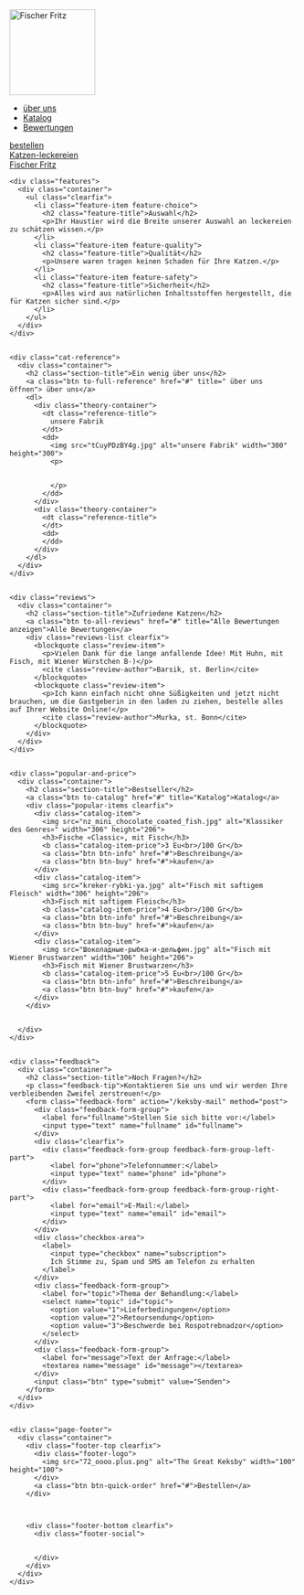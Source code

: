 <!DOCTYPE HTML>
<html lang="ru">
  <head>
    <meta charset="utf-8">
    <title>Fischer Fritz</title>
    <link rel="stylesheet" href="7.css">
  </head>
  <body>
    <div class="page-header">
      <div class="container">
        <div class="header-top clearfix">
          <div class="header-logo">
            <img src="72_oooo.plus.png" alt="Fischer Fritz" width="150" height="150">
          </div>
          <ul class="main-nav clearfix">
            <li><a href="#">über uns</a></li>
            <li><a href="#">Katalog</a></li>
            <li><a href="#">Bewertungen</a></li>
          </ul>
          <a class="btn btn-quick-order" href="#">bestellen</a>
        </div>
        <div class="promo">
          <a href="#">Katzen-leckereien<br> Fischer Fritz</a>
        </div>
      </div>
    </div>


    <div class="features">
      <div class="container">
        <ul class="clearfix">
          <li class="feature-item feature-choice">
            <h2 class="feature-title">Auswahl</h2>
            <p>Ihr Haustier wird die Breite unserer Auswahl an leckereien zu schätzen wissen.</p>
          </li>
          <li class="feature-item feature-quality">
            <h2 class="feature-title">Qualität</h2>
            <p>Unsere waren tragen keinen Schaden für Ihre Katzen.</p>
          </li>
          <li class="feature-item feature-safety">
            <h2 class="feature-title">Sicherheit</h2>
            <p>Alles wird aus natürlichen Inhaltsstoffen hergestellt, die für Katzen sicher sind.</p>
          </li>
        </ul>
      </div>
    </div>


    <div class="cat-reference">
      <div class="container">
        <h2 class="section-title">Ein wenig über uns</h2>
        <a class="btn to-full-reference" href="#" title=" über uns öffnen"> über uns</a>
        <dl>
          <div class="theory-container">
            <dt class="reference-title">
              unsere Fabrik
            </dt>
            <dd>
              <img src="tCuyPDzBY4g.jpg" alt="unsere Fabrik" width="300" height="300">
              <p>
              
              
              </p>
            </dd>
          </div>
          <div class="theory-container">
            <dt class="reference-title">
            </dt>
            <dd> 
            </dd>
          </div>
        </dl>
      </div>
    </div>


    <div class="reviews">
      <div class="container">
        <h2 class="section-title">Zufriedene Katzen</h2>
        <a class="btn to-all-reviews" href="#" title="Alle Bewertungen anzeigen">Alle Bewertungen</a>
        <div class="reviews-list clearfix">
          <blockquote class="review-item">
            <p>Vielen Dank für die lange anfallende Idee! Mit Huhn, mit Fisch, mit Wiener Würstchen B-)</p>
            <cite class="review-author">Barsik, st. Berlin</cite>
          </blockquote>
          <blockquote class="review-item">
            <p>Ich kann einfach nicht ohne Süßigkeiten und jetzt nicht brauchen, um die Gastgeberin in den laden zu ziehen, bestelle alles auf Ihrer Website Online!</p>
            <cite class="review-author">Murka, st. Bonn</cite>
          </blockquote>
        </div>
      </div>
    </div>


    <div class="popular-and-price">
      <div class="container">
        <h2 class="section-title">Bestseller</h2>
        <a class="btn to-catalog" href="#" title="Katalog">Katalog</a>
        <div class="popular-items clearfix">
          <div class="catalog-item">
            <img src="nz_mini_chocolate_coated_fish.jpg" alt="Klassiker des Genres»" width="306" height="206">
            <h3>Fische «Classic», mit Fisch</h3>
            <b class="catalog-item-price">3 Eu<br>/100 Gr</b>
            <a class="btn btn-info" href="#">Beschreibung</a>
            <a class="btn btn-buy" href="#">kaufen</a>
          </div>
          <div class="catalog-item">
            <img src="kreker-rybki-ya.jpg" alt="Fisch mit saftigem Fleisch" width="306" height="206">
            <h3>Fisch mit saftigem Fleisch</h3>
            <b class="catalog-item-price">4 Eu<br>/100 Gr</b>
            <a class="btn btn-info" href="#">Beschreibung</a>
            <a class="btn btn-buy" href="#">kaufen</a>
          </div>
          <div class="catalog-item">
            <img src="Шоколадные-рыбка-и-дельфин.jpg" alt="Fisch mit Wiener Brustwarzen" width="306" height="206">
            <h3>Fisch mit Wiener Brustwarzen</h3>
            <b class="catalog-item-price">5 Eu<br>/100 Gr</b>
            <a class="btn btn-info" href="#">Beschreibung</a>
            <a class="btn btn-buy" href="#">kaufen</a>
          </div>
        </div>

        
      </div>
    </div>


    <div class="feedback">
      <div class="container">
        <h2 class="section-title">Noch Fragen?</h2>
        <p class="feedback-tip">Kontaktieren Sie uns und wir werden Ihre verbleibenden Zweifel zerstreuen!</p>
        <form class="feedback-form" action="/keksby-mail" method="post">
          <div class="feedback-form-group">
            <label for="fullname">Stellen Sie sich bitte vor:</label>
            <input type="text" name="fullname" id="fullname">
          </div>
          <div class="clearfix">
            <div class="feedback-form-group feedback-form-group-left-part">
              <label for="phone">Telefonnummer:</label>
              <input type="text" name="phone" id="phone">
            </div>
            <div class="feedback-form-group feedback-form-group-right-part">
              <label for="email">E-Mail:</label>
              <input type="text" name="email" id="email">
            </div>
          </div>
          <div class="checkbox-area">
            <label>
              <input type="checkbox" name="subscription">
              Ich Stimme zu, Spam und SMS am Telefon zu erhalten
            </label>
          </div>
          <div class="feedback-form-group">
            <label for="topic">Thema der Behandlung:</label>
            <select name="topic" id="topic">
              <option value="1">Lieferbedingungen</option>
              <option value="2">Retoursendung</option>
              <option value="3">Beschwerde bei Rospotrebnadzor</option>
            </select>
          </div>
          <div class="feedback-form-group">
            <label for="message">Text der Anfrage:</label>
            <textarea name="message" id="message"></textarea>
          </div>
          <input class="btn" type="submit" value="Senden">
        </form>
      </div>
    </div>


    <div class="page-footer">
      <div class="container">
        <div class="footer-top clearfix">
          <div class="footer-logo">
            <img src="72_oooo.plus.png" alt="The Great Keksby" width="100" height="100">
          </div>
          <a class="btn btn-quick-order" href="#">Bestellen</a>
        </div>

        

        <div class="footer-bottom clearfix">
          <div class="footer-social">
            
            
          </div>
        </div>
      </div>
    </div>

  </body>
</html>
